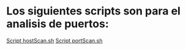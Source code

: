 # Los siguientes scripts son para el analisis de puertos:

[Script hostScan.sh](https://hack4u.io/wp-content/uploads/2022/05/hostScan.sh)
[Script portScan.sh](https://hack4u.io/wp-content/uploads/2022/05/portScan.sh)

